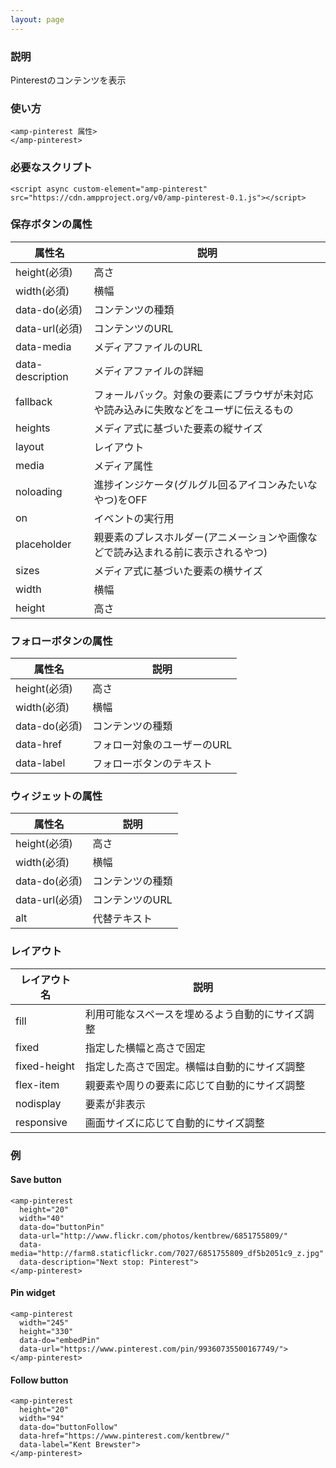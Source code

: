```yaml
---
layout: page
---
```


### 説明

Pinterestのコンテンツを表示

### 使い方

    <amp-pinterest 属性>
    </amp-pinterest>

### 必要なスクリプト

    <script async custom-element="amp-pinterest" src="https://cdn.ampproject.org/v0/amp-pinterest-0.1.js"></script>

### 保存ボタンの属性

| 属性名           | 説明                                                   |
|------------------|--------------------------------------------------------|
| height(必須)     | 高さ                                                    |
| width(必須)      | 横幅                                                   |
| data-do(必須)    | コンテンツの種類                                             |
| data-url(必須)   | コンテンツのURL                                              |
| data-media       | メディアファイルのURL                                           |
| data-description | メディアファイルの詳細                                          |
| fallback         | フォールバック。対象の要素にブラウザが未対応や読み込みに失敗などをユーザに伝えるもの |
| heights          | メディア式に基づいた要素の縦サイズ                                 |
| layout           | レイアウト                                                  |
| media            | メディア属性                                               |
| noloading        | 進捗インジケータ(グルグル回るアイコンみたいなやつ)をOFF                      |
| on               | イベントの実行用                                            |
| placeholder      | 親要素のプレスホルダー(アニメーションや画像などで読み込まれる前に表示されるやつ)    |
| sizes            | メディア式に基づいた要素の横サイズ                                 |
| width            | 横幅                                                   |
| height           | 高さ                                                    |

### フォローボタンの属性

| 属性名        | 説明              |
|---------------|-------------------|
| height(必須)  | 高さ               |
| width(必須)   | 横幅              |
| data-do(必須) | コンテンツの種類        |
| data-href     | フォロー対象のユーザーのURL |
| data-label    | フォローボタンのテキスト      |

### ウィジェットの属性

| 属性名         | 説明       |
|----------------|------------|
| height(必須)   | 高さ        |
| width(必須)    | 横幅       |
| data-do(必須)  | コンテンツの種類 |
| data-url(必須) | コンテンツのURL  |
| alt            | 代替テキスト   |

### レイアウト

| レイアウト名      | 説明                               |
|--------------|----------------------------------|
| fill         | 利用可能なスペースを埋めるよう自動的にサイズ調整 |
| fixed        | 指定した横幅と高さで固定                |
| fixed-height | 指定した高さで固定。横幅は自動的にサイズ調整 |
| flex-item    | 親要素や周りの要素に応じて自動的にサイズ調整 |
| nodisplay    | 要素が非表示                        |
| responsive   | 画面サイズに応じて自動的にサイズ調整         |

### 例

#### Save button

    <amp-pinterest
      height="20"
      width="40"
      data-do="buttonPin"
      data-url="http://www.flickr.com/photos/kentbrew/6851755809/"
      data-media="http://farm8.staticflickr.com/7027/6851755809_df5b2051c9_z.jpg"
      data-description="Next stop: Pinterest">
    </amp-pinterest>

#### Pin widget

    <amp-pinterest
      width="245"
      height="330"
      data-do="embedPin"
      data-url="https://www.pinterest.com/pin/99360735500167749/">
    </amp-pinterest>

#### Follow button

    <amp-pinterest
      height="20"
      width="94"
      data-do="buttonFollow"
      data-href="https://www.pinterest.com/kentbrew/"
      data-label="Kent Brewster">
    </amp-pinterest>
